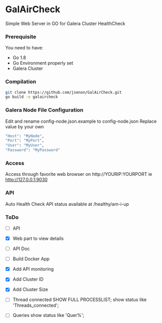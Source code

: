 # GalAirCheck

Simple Web Server in GO for Galera Cluster HealthCheck

### Prerequisite

You need to have:

* Go 1.8
* Go Environment properly set
* Galera Cluster

### Compilation

```sh
git clone https://github.com/jsenon/GalAirCheck.git
go build -o galaircheck
```

### Galera Node File Configuration

Edit and rename config-node.json.example to config-node.json
Replace value by your own

```sh
"Host": "MyNode",
"Port": "MyPort",
"User": "MyUser",
"Password": "MyPassword"
```

### Access

Access through favorite web browser on http://YOURIP:YOURPORT ie http://127.0.0.1:9030


### API

Auto Health Check API status available at /healthy/am-i-up

### ToDo

- [ ] API
- [x] Web part to view details
- [ ] API Doc
- [ ] Build Docker App
- [x] Add API monitoring
- [x] Add Cluster ID
- [x] Add Cluster Size
- [ ] Thread connected SHOW FULL PROCESSLIST; show status like 'Threads_connected';
- [ ] Queries show status like 'Quer%';






